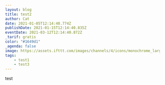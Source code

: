 ```yaml
---
layout: blog
title: test2
author: Cat
date: 2021-01-05T12:14:40.774Z
publishDate: 2021-01-15T12:14:40.835Z
eventDate: 2021-03-12T12:14:40.872Z
_tarif: gratis
color: "#1649d1"
_agenda: false
image: https://assets.ifttt.com/images/channels/4/icons/monochrome_large.png
tags:
    - test1
    - test3
---
```

test
